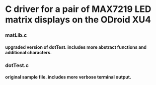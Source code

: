 # C driver for a pair of MAX7219 LED matrix displays on the ODroid XU4

### matLib.c
#### upgraded version of dotTest. includes more abstract functions and additional characters.

### dotTest.c
#### original sample file. includes more verbose terminal output.
